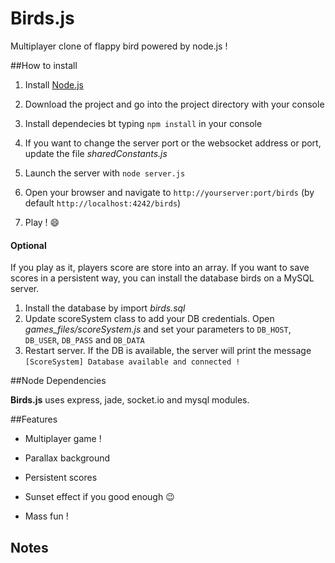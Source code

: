 Birds.js
=====

Multiplayer clone of flappy bird powered by node.js !

##How to install

1. Install [Node.js](http://nodejs.org/)

2. Download the project and go into the project directory with your console

3. Install dependecies bt typing `npm install` in your console

4. If you want to change the server port or the websocket address or port, update the file *sharedConstants.js*

5. Launch the server with `node server.js`

6. Open your browser and navigate to `http://yourserver:port/birds` (by default `http://localhost:4242/birds`)

7. Play ! :smile:

#### Optional

If you play as it, players score are store into an array. If you want to save scores in a persistent way, you can install the database birds on a MySQL server.

1. Install the database by import *birds.sql*
2. Update scoreSystem class to add your DB credentials. Open *games_files/scoreSystem.js* and set your parameters to `DB_HOST`, `DB_USER`, `DB_PASS` and `DB_DATA`
3. Restart server. If the DB is available, the server will print the message `[ScoreSystem] Database available and connected !`


##Node Dependencies

**Birds.js** uses express, jade, socket.io and mysql modules.


##Features

* Multiplayer game !

* Parallax background

* Persistent scores

* Sunset effect if you good enough :wink:

* Mass fun !


## Notes
